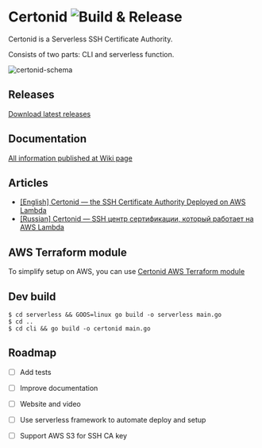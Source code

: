 # Certonid ![Build & Release](https://github.com/certonid/certonid/workflows/Build%20&%20Release/badge.svg)

Certonid is a Serverless SSH Certificate Authority.

Consists of two parts: CLI and serverless function.

![certonid-schema](https://user-images.githubusercontent.com/98444/109483362-cdfcc300-7a87-11eb-8453-fa9d2c6d930a.png)

## Releases

[Download latest releases](https://github.com/certonid/certonid/releases)

## Documentation

[All information published at Wiki page](https://github.com/certonid/certonid/wiki)

## Articles

 - [[English] Certonid — the SSH Certificate Authority Deployed on AWS Lambda](https://blog.mailtrap.io/certonid/)
 - [[Russian] Certonid — SSH центр сертификации, который работает на AWS Lambda](https://dou.ua/lenta/articles/certonid-ssh/)

## AWS Terraform module

To simplify setup on AWS, you can use [Certonid AWS Terraform module](https://registry.terraform.io/modules/certonid/certonid/aws/latest)

## Dev build

```shell
$ cd serverless && GOOS=linux go build -o serverless main.go
$ cd ..
$ cd cli && go build -o certonid main.go
```

## Roadmap

 - [ ] Add tests
 - [ ] Improve documentation
 - [ ] Website and video
 - [ ] Use serverless framework to automate deploy and setup
 - [ ] Support AWS S3 for SSH CA key

